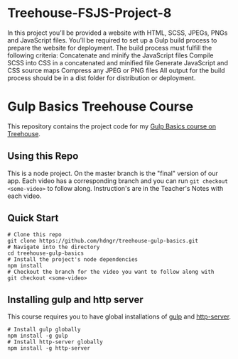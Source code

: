 # Treehouse-FSJS-Project-8

In this project you’ll be provided a website with HTML, SCSS, JPEGs, PNGs and JavaScript files. You’ll be required to set up a Gulp build process to prepare the website for deployment. The build process must fulfill the following criteria: Concatenate and minify the JavaScript files Compile SCSS into CSS in a concatenated and minified file Generate JavaScript and CSS source maps Compress any JPEG or PNG files All output for the build process should be in a dist folder for distribution or deployment.

# Gulp Basics Treehouse Course

This repository contains the project code for my [Gulp Basics course on Treehouse](https://teamtreehouse.com/library/gulp-basics).

## Using this Repo

This is a node project. On the master branch is the "final" version of our app. Each video has a corresponding branch and you can run `git checkout <some-video>` to follow along. Instruction's are in the Teacher's Notes with each video.

## Quick Start

```
# Clone this repo
git clone https://github.com/hdngr/treehouse-gulp-basics.git
# Navigate into the directory
cd treehouse-gulp-basics
# Install the project's node dependencies
npm install
# Checkout the branch for the video you want to follow along with
git checkout <some-video>
```

## Installing gulp and http server

This course requires you to have global installations of [gulp](http://gulpjs.com/) and [http-server](https://www.npmjs.com/package/http-server).

```
# Install gulp globally
npm install -g gulp
# Install http-server globally
npm install -g http-server
```
